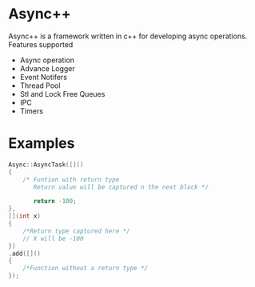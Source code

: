 # Async++

Async++ is a framework written in c++ for developing async operations.
Features supported

* Async operation
* Advance Logger
* Event Notifers
* Thread Pool
* Stl and Lock Free Queues
* IPC
* Timers


Examples
========
```cpp
Async::AsyncTask([]()
{
	/* Funtion with return type
	   Return value will be captured n the next block */

	   return -100;
},
[](int x)
{	
	/*Return type captured here */
	// X will be -100
})
.add([]()
{
	/*Function without a return type */
});
```

